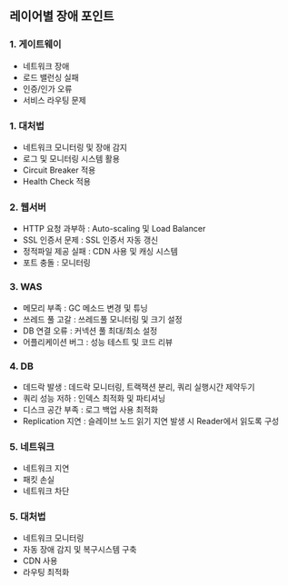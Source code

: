 ## 레이어별 장애 포인트

### 1. 게이트웨이
- 네트워크 장애 
- 로드 밸런싱 실패 
- 인증/인가 오류
- 서비스 라우팅 문제

### 1. 대처법
- 네트워크 모니터링 및 장애 감지
- 로그 및 모니터링 시스템 활용
- Circuit Breaker 적용
- Health Check 적용

### 2. 웹서버
- HTTP 요청 과부하 : Auto-scaling 및 Load Balancer
- SSL 인증서 문제 : SSL 인증서 자동 갱신
- 정적파일 제공 실패 : CDN 사용 및 캐싱 시스템
- 포트 충돌 : 모니터링

### 3. WAS
- 메모리 부족 : GC 메소드 변경 및 튜닝
- 쓰레드 풀 고갈 : 쓰레드풀 모니터링 및 크기 설정
- DB 연결 오류 : 커넥션 풀 최대/최소 설정 
- 어플리케이션 버그  : 성능 테스트 및 코드 리뷰

### 4. DB
- 데드락 발생 : 데드락 모니터링, 트랙잭션 분리, 쿼리 실행시간 제약두기
- 쿼리 성능 저하 : 인덱스 최적화 및 파티셔닝
- 디스크 공간 부족 : 로그 백업 사용 최적화
- Replication 지연 : 슬레이브 노드 읽기 지연 발생 시 Reader에서 읽도록 구성

### 5. 네트워크
- 네트워크 지연 
- 패킷 손실
- 네트워크 차단

### 5. 대처법
- 네트워크 모니터링
- 자동 장애 감지 및 복구시스템 구축
- CDN 사용
- 라우팅 최적화